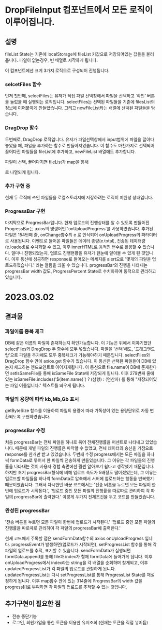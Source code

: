 # DropFileInput 컴포넌트에서 모든 로직이 이루어집니다.

## 설명

fileList State는 기존에 localStorage에 fileList 키값으로 저장되어있는 값들을 불러옵니다. 파일이 없는경우, 빈 배열로 시작하게 됩니다.

이 컴포넌트에선 크게 3가지 로직으로 구성되어 진행됩니다.

### selcetFiles 함수

먼저 첫번째, selectFiles는 유저가 직접 파일 선택창에서 파일을 선택하고 '확인' 버튼을 눌렀을 때 실행되는 로직입니다.
selectFiles는 선택된 파일들을 기존에 filesList의 정보에 이어붙이게 만들었습니다. 그리고 newFileList라는 배열에 선택된 파일들을 담습니다.

### DragDrop 함수

두번째로, DragDrop 로직입니다. 유저가 파일선택창에서 input범위에 파일을 끌어다 놓았을 때, 파일을 추가하는 함수로 만들어져있습니다. 이 함수도 마찬가지로 선택되어 끌어다진 파일들을 fileList에 추가하고, newFileList 배열에도 추가합니다.

파일이 선택, 끌어다지면 fileList가 map을 통해 <div className ="drop-file-preview__item"> 로 나열되게 됩니다.

### 추가 구현 중

현재 두 로직에 쓰인 파일들을 로컬스토리지에 저장하려는 로직이 미완성 상태입니다.

### ProgressBar 구현

마지막으로 ProgressBar입니다. 현재 업로드의 진행상태를 알 수 있도록 만들어진 ProgressBar는 axios의 명령어인 'onUploadProgress'를 사용하였습니다. 추가된 파일은 154번째 줄, onChange함수의 e 로 인식되어 onUploadProgress의 파라미터로 사용됩니다. 이벤트로 들어온 파일들은 데이터 총량(e.total), 전송된 데이터량(e.loaded)로 수치화할 수 있고, 이후 innerHTML로 동적인 변수로 활용할 수 있습니다. 얼마나 진행되었는지, 업로드 진행현황을 유저가 한눈에 알아볼 수 있게 된 것입니다. 이후 통신에 성공하면 response로 들어오는 메세지를 alert으로 '몇개의 파일을 업로드하였습니다.' 라는 알림을 띄울 수 있습니다. progressBar의 진행을 나타내는 progressBar width 값도, ProgressPercent State로 수치화하여 동적으로 관리하고 있습니다.

# 2023.03.02

## 결과물

### 파일이름 중복 체크

DB에 같은 이름의 파일이 존재하는지 확인가능합니다. 이 기능은 위에서 이야기했던 selectFiles와 DragDrop 두 함수에 모두 넣었습니다. 파일을 '선택'해도, '드래그앤드랍'으로 파일을 추가해도 모두 중복체크가 가능해야하기 때문입니다. selectFiles와 DragDrop 함수 안에 axios.get 함수가 있습니다. 이 통신은 선택된 파일들이 DB에 있는지 체크하는 엔드포인트로 이어지게됩니다. 이 통신으로 file.name이 DB에 존재한다면 setIsSameFile를 통해 isSameFile State에 저장되게 됩니다. 이후 279번째 줄에 있는 isSameFile.includes('${item.name}`) ? (삼항) : (연산자) 를 통해 "저장되어있는 파일 이름입니다." 텍스트를 띄우게 됩니다.

### 파일의 용량에 따라 kb,Mb,Gb 표시

getByteSize 함수를 이용하여 파일의 용량에 따라 가독성이 있는 용량단위로 자동 변환되도록 구현하였습니다.

### progressBar 수정

처음 progressBar는 전체 파일을 하나로 묶어 전체진행률을 퍼센트로 나타내고 있었습니다. 때문에 개별 파일의 진행률은 파악할 수 없었고, 전체 데이터의 송신을 기점으로 response를 한개만 받고 있었습니다. 두번째 수정 progress에서는 모든 파일을 하나씩 formData로 묶어서 한 파일씩 전송하게 만들었습니다. 그 이유는 각 파일들의 진행률을 나타내는 것이 사용자 경험 측면에선 훨씬 알아보기 쉽다고 생각했기 때문입니다. 하지만 초기 progressBar형식에 비해 업로드 속도가 5배정도 떨어졌었는데, 그 이유는 업로드할 파일들을 하나씩 formData로 압축해서 서버에 업로드하는 행동을 반복했기 때문이였습니다. 그래서 다시한번 바꾼 코드에서는 '전송 버튼을 누르면 모든 파일이 한번에 업로드가 시작된다.', '업로드 중인 모든 파일의 진행률을 따로따로 관리하여 각 파일의 progressBar에 출력한다.' 이렇게 두가지 전제조건을 두고 코드를 만들었습니다.

### 완성된 progressBar

'전송 버튼을 누르면 모든 파일이 한번에 업로드가 시작된다.'
'업로드 중인 모든 파일의 진행률을 따로따로 관리하여 각 파일의 progressBar에 출력한다.'

현재 코드에서 주목할 점은 sendFormData함수의 axios onUploadProgress 입니다.
progressEvent가 발생하면(업로드가 시작되면), setProgressList 함수를 통해 각 파일의 업로드를 추적, 표기할 수 있습니다. sendFormData가 실행되면 formData.append를 통해 file과 index가 함께 formData에 들어가게 됩니다. 이후 onUploadProgress에서 index라는 string을 각 배열을 순회하며 찾게되고, 이후 updatedProgressList가 각 파일의 업로드를 관찰하게 됩니다. updatedProgressList는 다시 setProgressList를 통해 ProgressList State를 재설정하게 됩니다. 이후 map함수 안에 있는 314줄에 ProgressBar의 width 값을 progress[i]로 부여하면 각 파일의 업로드를 추적할 수 있는 것입니다.

## 추가구현이 필요한 점

- 전송 중단기능
- 로그인, 회원가입을 통한 토큰을 이용한 유저조회 (현재는 토큰을 직접 넣어둠)
